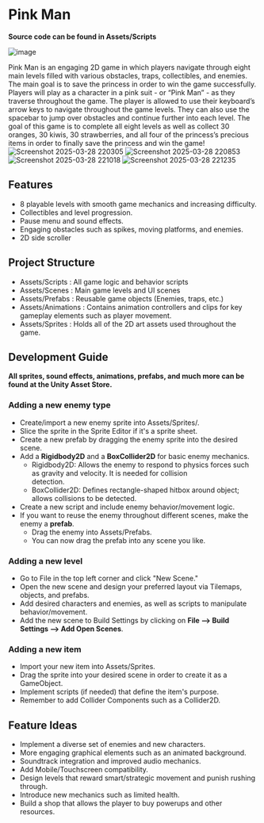 # Pink Man
**Source code can be found in Assets/Scripts**

![image](https://github.com/user-attachments/assets/fd180373-9734-4a37-8cca-c153b45ee1a6)

Pink Man is an engaging 2D game in which players navigate through eight main levels filled with various obstacles, traps, collectibles, and enemies. The main goal is to save the princess in order to win the game successfully. Players will play as a character in a pink suit - or “Pink Man” - as they traverse throughout the game. The player is allowed to use their keyboard’s arrow keys to navigate throughout the game levels. They can also use the spacebar to jump over obstacles and continue further into each level. The goal of this game is to complete all eight levels as well as collect 30 oranges, 30 kiwis, 30 strawberries, and all four of the princess’s precious items in order to finally save the princess and win the game!
![Screenshot 2025-03-28 220305](https://github.com/user-attachments/assets/661d942b-1f3e-4c66-952b-b4fc47341d1c)
![Screenshot 2025-03-28 220853](https://github.com/user-attachments/assets/5ff18b09-444c-4099-a1ae-4c8f8edaf686)
![Screenshot 2025-03-28 221018](https://github.com/user-attachments/assets/5dacd43e-7287-49e6-9111-0de8b4e1a0a8)
![Screenshot 2025-03-28 221235](https://github.com/user-attachments/assets/8419ab75-1621-4455-9103-457a142ff73f)

## Features
  - 8 playable levels with smooth game mechanics and increasing difficulty.
  - Collectibles and level progression.
  - Pause menu and sound effects.
  - Engaging obstacles such as spikes, moving platforms, and enemies.
  - 2D side scroller
    
## Project Structure
  - Assets/Scripts : All game logic and behavior scripts
  - Assets/Scenes : Main game levels and UI scenes
  - Assets/Prefabs : Reusable game objects (Enemies, traps, etc.)
  - Assets/Animations : Contains animation controllers and clips for key gameplay elements such as player movement.
  - Assets/Sprites : Holds all of the 2D art assets used throughout the game.

## Development Guide 
  **All sprites, sound effects, animations, prefabs, and much more can be found at the Unity Asset Store.** 
### Adding a new enemy type
  - Create/import a new enemy sprite into Assets/Sprites/.
  - Slice the sprite in the Sprite Editor if it's a sprite sheet.
  - Create a new prefab by dragging the enemy sprite into the desired scene.
  - Add a **Rigidbody2D** and a **BoxCollider2D** for basic enemy mechanics.
    - Rigidbody2D: Allows the enemy to respond to physics forces such as gravity and velocity. It is needed for collision       
      detection.
    - BoxCollider2D: Defines rectangle-shaped hitbox around object; allows collisions to be detected.
  - Create a new script and include enemy behavior/movement logic.
  - If you want to reuse the enemy throughout different scenes, make the enemy a **prefab**.
    - Drag the enemy into Assets/Prefabs.
    - You can now drag the prefab into any scene you like.
### Adding a new level
  - Go to File in the top left corner and click "New Scene."
  - Open the new scene and design your preferred layout via Tilemaps, objects, and prefabs.
  - Add desired characters and enemies, as well as scripts to manipulate behavior/movement.
  - Add the new scene to Build Settings by clicking on **File --> Build Settings --> Add Open Scenes**.
### Adding a new item
  - Import your new item into Assets/Sprites.
  - Drag the sprite into your desired scene in order to create it as a GameObject.
  - Implement scripts (if needed) that define the item's purpose.
  - Remember to add Collider Components such as a Collider2D. 
## Feature Ideas
  - Implement a diverse set of enemies and new characters.
  - More engaging graphical elements such as an animated background.
  - Soundtrack integration and improved audio mechanics.
  - Add Mobile/Touchscreen compatibility.
  - Design levels that reward smart/strategic movement and punish rushing through.
  - Introduce new mechanics such as limited health.
  - Build a shop that allows the player to buy powerups and other resources.



 



